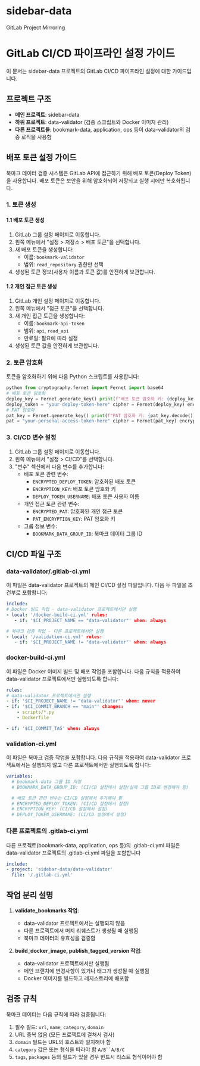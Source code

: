 # sidebar-data
GitLab Project Mirroring

# GitLab CI/CD 파이프라인 설정 가이드

이 문서는 sidebar-data 프로젝트의 GitLab CI/CD 파이프라인 설정에 대한 가이드입니다.

## 프로젝트 구조

- **메인 프로젝트**: sidebar-data
- **하위 프로젝트**: data-validator (검증 스크립트와 Docker 이미지 관리)
- **다른 프로젝트들**: bookmark-data, application, ops 등이 data-validator의 검증 로직을 사용함

## 배포 토큰 설정 가이드

북마크 데이터 검증 시스템은 GitLab API에 접근하기 위해 배포 토큰(Deploy Token)을 사용합니다. 배포 토큰은 보안을 위해 암호화되어 저장되고 실행 시에만 복호화됩니다.

### 1. 토큰 생성

#### 1.1 배포 토큰 생성

1. GitLab 그룹 설정 페이지로 이동합니다.
2. 왼쪽 메뉴에서 "설정 > 저장소 > 배포 토큰"을 선택합니다.
3. 새 배포 토큰을 생성합니다:
   - 이름: `bookmark-validator`
   - 범위: `read_repository` 권한만 선택
4. 생성된 토큰 정보(사용자 이름과 토큰 값)를 안전하게 보관합니다.

#### 1.2 개인 접근 토큰 생성

1. GitLab 개인 설정 페이지로 이동합니다.
2. 왼쪽 메뉴에서 "접근 토큰"을 선택합니다.
3. 새 개인 접근 토큰을 생성합니다:
   - 이름: `bookmark-api-token`
   - 범위: `api`, `read_api`
   - 만료일: 필요에 따라 설정
4. 생성된 토큰 값을 안전하게 보관합니다.

### 2. 토큰 암호화

토큰을 암호화하기 위해 다음 Python 스크립트를 사용합니다:
```python
python from cryptography.fernet import Fernet import base64
# 배포 토큰 암호화
deploy_key = Fernet.generate_key() print(f"배포 토큰 암호화 키: {deploy_key.decode()}")
deploy_token = "your-deploy-token-here" cipher = Fernet(deploy_key) encrypted_deploy_token = cipher.encrypt(deploy_token.encode()) print(f"암호화된 배포 토큰: {encrypted_deploy_token.decode()}")
# PAT 암호화
pat_key = Fernet.generate_key() print(f"PAT 암호화 키: {pat_key.decode()}")
pat = "your-personal-access-token-here" cipher = Fernet(pat_key) encrypted_pat = cipher.encrypt(pat.encode()) print(f"암호화된 PAT: {encrypted_pat.decode()}")
```

### 3. CI/CD 변수 설정

1. GitLab 그룹 설정 페이지로 이동합니다.
2. 왼쪽 메뉴에서 "설정 > CI/CD"를 선택합니다.
3. "변수" 섹션에서 다음 변수를 추가합니다:
   - 배포 토큰 관련 변수:
      - `ENCRYPTED_DEPLOY_TOKEN`: 암호화된 배포 토큰
      - `ENCRYPTION_KEY`: 배포 토큰 암호화 키
      - `DEPLOY_TOKEN_USERNAME`: 배포 토큰 사용자 이름
   - 개인 접근 토큰 관련 변수:
      - `ENCRYPTED_PAT`: 암호화된 개인 접근 토큰
      - `PAT_ENCRYPTION_KEY`: PAT 암호화 키
   - 그룹 정보 변수:
      - `BOOKMARK_DATA_GROUP_ID`: 북마크 데이터 그룹 ID

## CI/CD 파일 구조

### data-validator/.gitlab-ci.yml

이 파일은 data-validator 프로젝트의 메인 CI/CD 설정 파일입니다. 다음 두 파일을 조건부로 포함합니다:


```yaml
include:
# Docker 빌드 작업 - data-validator 프로젝트에서만 실행
- local: '/docker-build-ci.yml' rules:
   - if: '$CI_PROJECT_NAME == "data-validator"' when: always

# 북마크 검증 작업 - 다른 프로젝트에서만 실행
- local: '/validation-ci.yml' rules:
   - if: '$CI_PROJECT_NAME != "data-validator"' when: always
```


### docker-build-ci.yml

이 파일은 Docker 이미지 빌드 및 배포 작업을 포함합니다. 다음 규칙을 적용하여 data-validator 프로젝트에서만 실행되도록 합니다:
```yaml
rules:
# data-validator 프로젝트에서만 실행
- if: '$CI_PROJECT_NAME != "data-validator"' when: never
- if: '$CI_COMMIT_BRANCH == "main"' changes:
    - scripts/*.py
    - Dockerfile

- if: '$CI_COMMIT_TAG' when: always
```


### validation-ci.yml

이 파일은 북마크 검증 작업을 포함합니다. 다음 규칙을 적용하여 data-validator 프로젝트에서는 실행되지 않고 다른 프로젝트에서만 실행되도록 합니다:

```yaml
variables:
  # bookmark-data 그룹 ID 지정
  # BOOKMARK_DATA_GROUP_ID: (CI/CD 설정에서 설정/실제 그룹 ID로 변경해야 함)

  # 배포 토큰 관련 변수는 CI/CD 설정에서 추가해야 함
  # ENCRYPTED_DEPLOY_TOKEN: (CI/CD 설정에서 설정)
  # ENCRYPTION_KEY: (CI/CD 설정에서 설정)
  # DEPLOY_TOKEN_USERNAME: (CI/CD 설정에서 설정)
```

### 다른 프로젝트의 .gitlab-ci.yml
다른 프로젝트(bookmark-data, application, ops 등)의 .gitlab-ci.yml 파일은 data-validator 프로젝트의 .gitlab-ci.yml 파일을 포함합니다
```yaml
include:
- project: 'sidebar-data/data-validator'
  file: '/.gitlab-ci.yml'
```

## 작업 분리 설명
1. **validate_bookmarks 작업**:
   - data-validator 프로젝트에서는 실행되지 않음
   - 다른 프로젝트에서 머지 리퀘스트가 생성될 때 실행됨
   - 북마크 데이터의 유효성을 검증함

2. **build_docker_image, publish_tagged_version 작업**:
   - data-validator 프로젝트에서만 실행됨
   - 메인 브랜치에 변경사항이 있거나 태그가 생성될 때 실행됨
   - Docker 이미지를 빌드하고 레지스트리에 배포함

## 검증 규칙
북마크 데이터는 다음 규칙에 따라 검증됩니다:
1. 필수 필드: `url`, `name`, `category`, `domain`
2. URL 중복 없음 (모든 프로젝트에 걸쳐서 검사)
3. `domain` 필드는 URL의 호스트와 일치해야 함
4. `category` 값은 또는 형식을 따라야 함 `A/B``A/B/C`
5. `tags`, `packages` 등의 필드가 있을 경우 반드시 리스트 형식이어야 함
